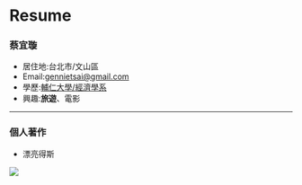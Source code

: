 # Resume
### 蔡宜璇

- 居住地:台北市/文山區
- Email:gennietsai@gmail.com
- 學歷:[輔仁大學/經濟學系](https://www.economics.fju.edu.tw/)
- 興趣:**旅遊**、電影
<hr>

### 個人著作
- 漂亮得斯

![](https://i.imgur.com/oUkgj2E.jpeg)
